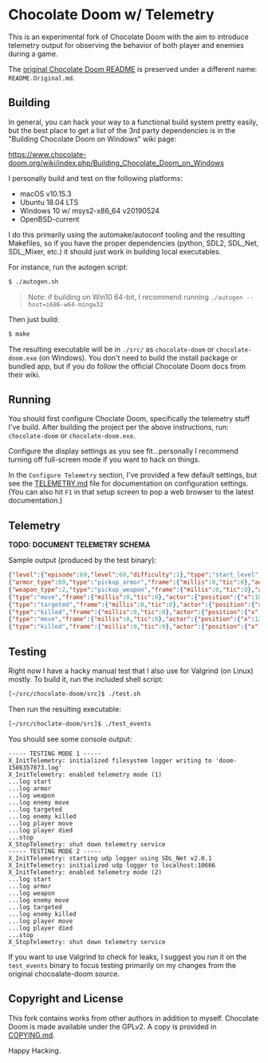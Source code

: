 # Chocolate Doom w/ Telemetry

This is an experimental fork of Chocolate Doom with the aim to
introduce telemetry output for observing the behavior of both player
and enemies during a game.

The [original Chocolate Doom README](./README.Original.md) is
preserved under a different name: `README.Original.md`.

## Building

In general, you can hack your way to a functional build system pretty
easily, but the best place to get a list of the 3rd party dependencies
is in the "Building Chocolate Doom on Windows" wiki page:

https://www.chocolate-doom.org/wiki/index.php/Building_Chocolate_Doom_on_Windows

I personally build and test on the following platforms:

- macOS v10.15.3
- Ubuntu 18.04 LTS
- Windows 10 w/ msys2-x86_64 v20190524
- OpenBSD-current

I do this primarily using the automake/autoconf tooling and the
resulting Makefiles, so if you have the proper dependencies (python,
SDL2, SDL_Net, SDL_Mixer, etc.) it should just work in building local
executables.

For instance, run the autogen script:

```bash
$ ./autogen.sh
```

> Note: if building on Win10 64-bit, I recommend running `./autogen
> --host=i686-w64-mingw32`

Then just build:

```bash
$ make
```

The resulting executable will be in `./src/` as `chocolate-doom` or
`chocolate-doom.exe` (on Windows). You don't need to build the install
package or bundled app, but if you do follow the official Chocolate
Doom docs from their wiki.

## Running

You should first configure Choclate Doom, specifically the telemetry
stuff I've build. After building the project per the above
instructions, run: `chocolate-doom` or `chocolate-doom.exe`.

Configure the display settings as you see fit...personally I recommend
turning off full-screen mode if you want to hack on things.

In the `Configure Telemetry` section, I've provided a few default
settings, but see the [TELEMETRY.md](/TELEMETRY.md) file for
documentation on configuration settings. (You can also hit `F1` in
that setup screen to pop a web browser to the latest documentation.)

## Telemetry
**TODO: DOCUMENT TELEMETRY SCHEMA**

Sample output (produced by the test binary):
```json
{"level":{"episode":69,"level":69,"difficulty":1},"type":"start_level","frame":{"millis":0,"tic":0}}
{"armor_type":69,"type":"pickup_armor","frame":{"millis":0,"tic":0},"actor":{"position":{"x":12,"y":13,"z":0,"angle":180,"subsector":4484865928},"type":"player","id":140732730996144}}
{"weapon_type":2,"type":"pickup_weapon","frame":{"millis":0,"tic":0},"actor":{"position":{"x":12,"y":13,"z":0,"angle":180,"subsector":4484865928},"type":"player","id":140732730996144}}
{"type":"move","frame":{"millis":0,"tic":0},"actor":{"position":{"x":10,"y":20,"z":0,"angle":180,"subsector":4484865928},"type":"shotgun_soldier","id":140732730996592}}
{"type":"targeted","frame":{"millis":0,"tic":0},"actor":{"position":{"x":10,"y":20,"z":0,"angle":180,"subsector":4484865928},"type":"shotgun_soldier","id":140732730996592},"target":{"type":"barrel","id":140732730996368}}
{"type":"killed","frame":{"millis":0,"tic":0},"actor":{"position":{"x":10,"y":20,"z":0,"angle":180,"subsector":4484865928},"type":"shotgun_soldier","id":140732730996592}}
{"type":"move","frame":{"millis":0,"tic":0},"actor":{"position":{"x":12,"y":13,"z":0,"angle":180,"subsector":4484865928},"type":"player","id":140732730996144}}
{"type":"killed","frame":{"millis":0,"tic":0},"actor":{"position":{"x":10,"y":20,"z":0,"angle":180,"subsector":4484865928},"type":"shotgun_soldier","id":140732730996592},"target":{"type":"player","id":140732730996144}}
```

## Testing

Right now I have a hacky manual test that I also use for Valgrind (on
Linux) mostly. To build it, run the included shell script:

```bash
[~/src/chocolate-doom/src]$ ./test.sh
```

Then run the resulting executable:

```bash
[~/src/choclate-doom/src]$ ./test_events
```

You should see some console output:

```
----- TESTING MODE 1 -----
X_InitTelemetry: initialized filesystem logger writing to 'doom-1586357873.log'
X_InitTelemetry: enabled telemetry mode (1)
...log start
...log armor
...log weapon
...log enemy move
...log targeted
...log enemy killed
...log player move
...log player died
...stop
X_StopTelemetry: shut down telemetry service
----- TESTING MODE 2 -----
X_InitTelemetry: starting udp logger using SDL_Net v2.0.1
X_InitTelemetry: initialized udp logger to localhost:10666
X_InitTelemetry: enabled telemetry mode (2)
...log start
...log armor
...log weapon
...log enemy move
...log targeted
...log enemy killed
...log player move
...log player died
...stop
X_StopTelemetry: shut down telemetry service
```

If you want to use Valgrind to check for leaks, I suggest you run it
on the `test_events` binary to focus testing primarily on my changes
from the original chocoalate-doom source.

## Copyright and License

This fork contains works from other authors in addition to
myself. Chocolate Doom is made available under the GPLv2. A copy is
provided in [COPYING.md](/COPYING.md).

Happy Hacking.
